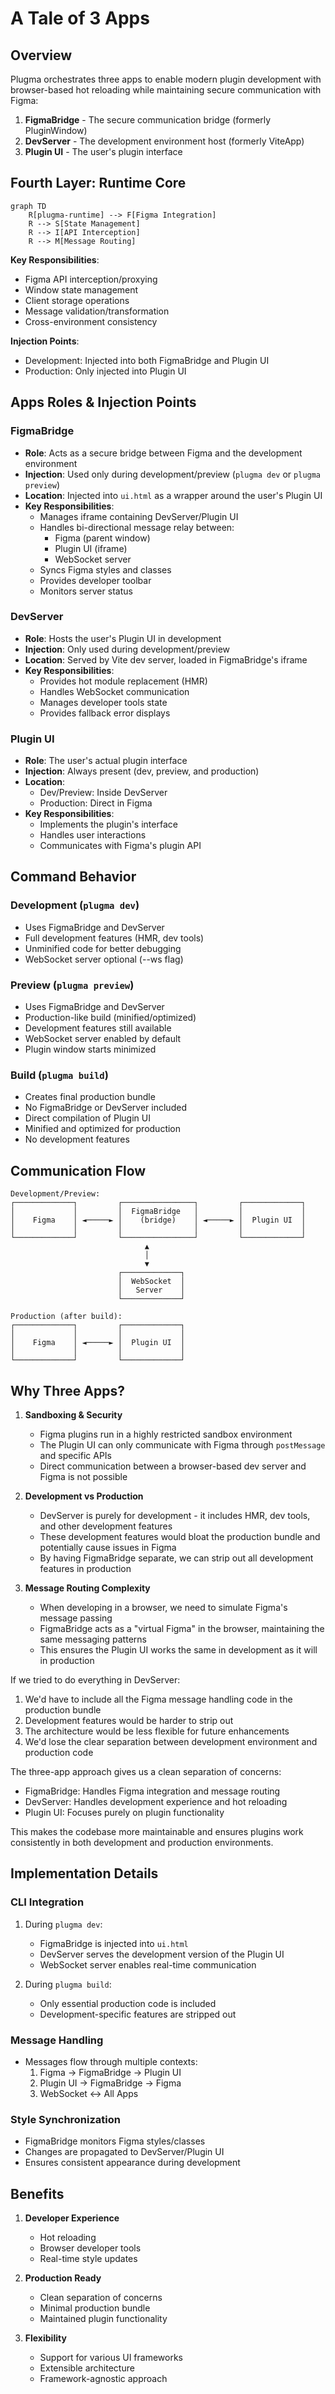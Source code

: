 # A Tale of 3 Apps

## Overview

Plugma orchestrates three apps to enable modern plugin development with browser-based hot reloading while maintaining secure communication with Figma:

1. **FigmaBridge** - The secure communication bridge (formerly PluginWindow)
2. **DevServer** - The development environment host (formerly ViteApp)
3. **Plugin UI** - The user's plugin interface

## Fourth Layer: Runtime Core

~~~mermaid
graph TD
    R[plugma-runtime] --> F[Figma Integration]
    R --> S[State Management]
    R --> I[API Interception]
    R --> M[Message Routing]
~~~

**Key Responsibilities**:
- Figma API interception/proxying
- Window state management
- Client storage operations
- Message validation/transformation
- Cross-environment consistency

**Injection Points**:
- Development: Injected into both FigmaBridge and Plugin UI
- Production: Only injected into Plugin UI

## Apps Roles & Injection Points

### FigmaBridge
- **Role**: Acts as a secure bridge between Figma and the development environment
- **Injection**: Used only during development/preview (`plugma dev` or `plugma preview`)
- **Location**: Injected into `ui.html` as a wrapper around the user's Plugin UI
- **Key Responsibilities**:
  - Manages iframe containing DevServer/Plugin UI
  - Handles bi-directional message relay between:
    - Figma (parent window)
    - Plugin UI (iframe)
    - WebSocket server
  - Syncs Figma styles and classes
  - Provides developer toolbar
  - Monitors server status

### DevServer
- **Role**: Hosts the user's Plugin UI in development
- **Injection**: Only used during development/preview
- **Location**: Served by Vite dev server, loaded in FigmaBridge's iframe
- **Key Responsibilities**:
  - Provides hot module replacement (HMR)
  - Handles WebSocket communication
  - Manages developer tools state
  - Provides fallback error displays

### Plugin UI
- **Role**: The user's actual plugin interface
- **Injection**: Always present (dev, preview, and production)
- **Location**: 
  - Dev/Preview: Inside DevServer
  - Production: Direct in Figma
- **Key Responsibilities**:
  - Implements the plugin's interface
  - Handles user interactions
  - Communicates with Figma's plugin API

## Command Behavior

### Development (`plugma dev`)
- Uses FigmaBridge and DevServer
- Full development features (HMR, dev tools)
- Unminified code for better debugging
- WebSocket server optional (--ws flag)

### Preview (`plugma preview`)
- Uses FigmaBridge and DevServer
- Production-like build (minified/optimized)
- Development features still available
- WebSocket server enabled by default
- Plugin window starts minimized

### Build (`plugma build`)
- Creates final production bundle
- No FigmaBridge or DevServer included
- Direct compilation of Plugin UI
- Minified and optimized for production
- No development features

## Communication Flow

~~~
Development/Preview:
┌─────────────┐         ┌────────────────┐         ┌─────────────┐
│             │         │  FigmaBridge   │         │             │
│    Figma    │ ◄─────► │    (bridge)    │ ◄─────► │  Plugin UI  │
│             │         │                │         │             │
└─────────────┘         └────────────────┘         └─────────────┘
                              ▲
                              │
                              ▼
                        ┌─────────────┐
                        │  WebSocket  │
                        │   Server    │
                        └─────────────┘

Production (after build):
┌─────────────┐         ┌─────────────┐
│             │         │             │
│    Figma    │ ◄─────► │  Plugin UI  │
│             │         │             │
└─────────────┘         └─────────────┘
~~~

## Why Three Apps?

1. **Sandboxing & Security**
   - Figma plugins run in a highly restricted sandbox environment
   - The Plugin UI can only communicate with Figma through `postMessage` and specific APIs
   - Direct communication between a browser-based dev server and Figma is not possible

2. **Development vs Production**
   - DevServer is purely for development - it includes HMR, dev tools, and other development features
   - These development features would bloat the production bundle and potentially cause issues in Figma
   - By having FigmaBridge separate, we can strip out all development features in production

3. **Message Routing Complexity**
   - When developing in a browser, we need to simulate Figma's message passing
   - FigmaBridge acts as a "virtual Figma" in the browser, maintaining the same messaging patterns
   - This ensures the Plugin UI works the same in development as it will in production

If we tried to do everything in DevServer:
1. We'd have to include all the Figma message handling code in the production bundle
2. Development features would be harder to strip out
3. The architecture would be less flexible for future enhancements
4. We'd lose the clear separation between development environment and production code

The three-app approach gives us a clean separation of concerns:
- FigmaBridge: Handles Figma integration and message routing
- DevServer: Handles development experience and hot reloading
- Plugin UI: Focuses purely on plugin functionality

This makes the codebase more maintainable and ensures plugins work consistently in both development and production environments.

## Implementation Details

### CLI Integration
1. During `plugma dev`:
   - FigmaBridge is injected into `ui.html`
   - DevServer serves the development version of the Plugin UI
   - WebSocket server enables real-time communication

2. During `plugma build`:
   - Only essential production code is included
   - Development-specific features are stripped out

### Message Handling
- Messages flow through multiple contexts:
  1. Figma → FigmaBridge → Plugin UI
  2. Plugin UI → FigmaBridge → Figma
  3. WebSocket ↔ All Apps

### Style Synchronization
- FigmaBridge monitors Figma styles/classes
- Changes are propagated to DevServer/Plugin UI
- Ensures consistent appearance during development

## Benefits
1. **Developer Experience**
   - Hot reloading
   - Browser developer tools
   - Real-time style updates

2. **Production Ready**
   - Clean separation of concerns
   - Minimal production bundle
   - Maintained plugin functionality

3. **Flexibility**
   - Support for various UI frameworks
   - Extensible architecture
   - Framework-agnostic approach
~~~ 

